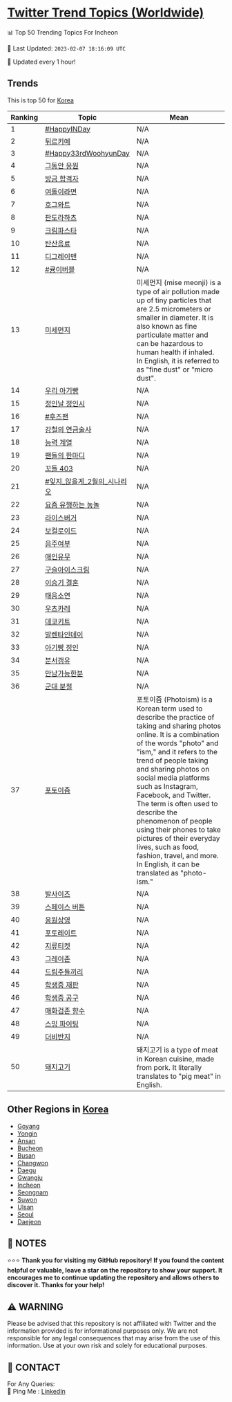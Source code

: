 [Twitter Trend Topics (Worldwide)](https://github.com/ErcinDedeoglu/Twitter-Trend-Topics)
==========


📊 Top 50 Trending Topics For Incheon

📆 Last Updated: `2023-02-07 18:16:09 UTC`

🔧 Updated every 1 hour!


## Trends

This is top 50 for [Korea](</Korea>)

| Ranking | Topic | Mean |
| ------- | ------------ | ------------ |
| 1 | [#HappyINDay](http://twitter.com/search?q=%23HappyINDay) | N/A |
| 2 | [튀르키예](http://twitter.com/search?q=%ed%8a%80%eb%a5%b4%ed%82%a4%ec%98%88) | N/A |
| 3 | [#Happy33rdWoohyunDay](http://twitter.com/search?q=%23Happy33rdWoohyunDay) | N/A |
| 4 | [그동안 응원](http://twitter.com/search?q=%ea%b7%b8%eb%8f%99%ec%95%88+%ec%9d%91%ec%9b%90) | N/A |
| 5 | [방금 합격자](http://twitter.com/search?q=%eb%b0%a9%ea%b8%88+%ed%95%a9%ea%b2%a9%ec%9e%90) | N/A |
| 6 | [여돌이라면](http://twitter.com/search?q=%ec%97%ac%eb%8f%8c%ec%9d%b4%eb%9d%bc%eb%a9%b4) | N/A |
| 7 | [호그와트](http://twitter.com/search?q=%ed%98%b8%ea%b7%b8%ec%99%80%ed%8a%b8) | N/A |
| 8 | [판도라하츠](http://twitter.com/search?q=%ed%8c%90%eb%8f%84%eb%9d%bc%ed%95%98%ec%b8%a0) | N/A |
| 9 | [크림파스타](http://twitter.com/search?q=%ed%81%ac%eb%a6%bc%ed%8c%8c%ec%8a%a4%ed%83%80) | N/A |
| 10 | [탄산음료](http://twitter.com/search?q=%ed%83%84%ec%82%b0%ec%9d%8c%eb%a3%8c) | N/A |
| 11 | [디그레이맨](http://twitter.com/search?q=%eb%94%94%ea%b7%b8%eb%a0%88%ec%9d%b4%eb%a7%a8) | N/A |
| 12 | [#큥이버블](http://twitter.com/search?q=%23%ed%81%a5%ec%9d%b4%eb%b2%84%eb%b8%94) | N/A |
| 13 | [미세먼지](http://twitter.com/search?q=%eb%af%b8%ec%84%b8%eb%a8%bc%ec%a7%80) | 미세먼지 (mise meonji) is a type of air pollution made up of tiny particles that are 2.5 micrometers or smaller in diameter. It is also known as fine particulate matter and can be hazardous to human health if inhaled. In English, it is referred to as "fine dust" or "micro dust". |
| 14 | [우리 아기빵](http://twitter.com/search?q=%ec%9a%b0%eb%a6%ac+%ec%95%84%ea%b8%b0%eb%b9%b5) | N/A |
| 15 | [정인날 정인시](http://twitter.com/search?q=%ec%a0%95%ec%9d%b8%eb%82%a0+%ec%a0%95%ec%9d%b8%ec%8b%9c) | N/A |
| 16 | [#후즈팬](http://twitter.com/search?q=%23%ed%9b%84%ec%a6%88%ed%8c%ac) | N/A |
| 17 | [강철의 연금술사](http://twitter.com/search?q=%ea%b0%95%ec%b2%a0%ec%9d%98+%ec%97%b0%ea%b8%88%ec%88%a0%ec%82%ac) | N/A |
| 18 | [능력 계열](http://twitter.com/search?q=%eb%8a%a5%eb%a0%a5+%ea%b3%84%ec%97%b4) | N/A |
| 19 | [팬들의 한마디](http://twitter.com/search?q=%ed%8c%ac%eb%93%a4%ec%9d%98+%ed%95%9c%eb%a7%88%eb%94%94) | N/A |
| 20 | [꼬들 403](http://twitter.com/search?q=%ea%bc%ac%eb%93%a4+403) | N/A |
| 21 | [#잊지_않을게_2월의_시나리오](http://twitter.com/search?q=%23%ec%9e%8a%ec%a7%80_%ec%95%8a%ec%9d%84%ea%b2%8c_2%ec%9b%94%ec%9d%98_%ec%8b%9c%eb%82%98%eb%a6%ac%ec%98%a4) | N/A |
| 22 | [요즘 유행하는 농놀](http://twitter.com/search?q=%ec%9a%94%ec%a6%98+%ec%9c%a0%ed%96%89%ed%95%98%eb%8a%94+%eb%86%8d%eb%86%80) | N/A |
| 23 | [라이스버거](http://twitter.com/search?q=%eb%9d%bc%ec%9d%b4%ec%8a%a4%eb%b2%84%ea%b1%b0) | N/A |
| 24 | [보컬로이드](http://twitter.com/search?q=%eb%b3%b4%ec%bb%ac%eb%a1%9c%ec%9d%b4%eb%93%9c) | N/A |
| 25 | [음주여부](http://twitter.com/search?q=%ec%9d%8c%ec%a3%bc%ec%97%ac%eb%b6%80) | N/A |
| 26 | [애인유무](http://twitter.com/search?q=%ec%95%a0%ec%9d%b8%ec%9c%a0%eb%ac%b4) | N/A |
| 27 | [구슬아이스크림](http://twitter.com/search?q=%ea%b5%ac%ec%8a%ac%ec%95%84%ec%9d%b4%ec%8a%a4%ed%81%ac%eb%a6%bc) | N/A |
| 28 | [이승기 결혼](http://twitter.com/search?q=%ec%9d%b4%ec%8a%b9%ea%b8%b0+%ea%b2%b0%ed%98%bc) | N/A |
| 29 | [태웅소연](http://twitter.com/search?q=%ed%83%9c%ec%9b%85%ec%86%8c%ec%97%b0) | N/A |
| 30 | [우츠카레](http://twitter.com/search?q=%ec%9a%b0%ec%b8%a0%ec%b9%b4%eb%a0%88) | N/A |
| 31 | [데코키트](http://twitter.com/search?q=%eb%8d%b0%ec%bd%94%ed%82%a4%ed%8a%b8) | N/A |
| 32 | [발렌타인데이](http://twitter.com/search?q=%eb%b0%9c%eb%a0%8c%ed%83%80%ec%9d%b8%eb%8d%b0%ec%9d%b4) | N/A |
| 33 | [아기빵 정인](http://twitter.com/search?q=%ec%95%84%ea%b8%b0%eb%b9%b5+%ec%a0%95%ec%9d%b8) | N/A |
| 34 | [분서갱유](http://twitter.com/search?q=%eb%b6%84%ec%84%9c%ea%b0%b1%ec%9c%a0) | N/A |
| 35 | [만남가능한분](http://twitter.com/search?q=%eb%a7%8c%eb%82%a8%ea%b0%80%eb%8a%a5%ed%95%9c%eb%b6%84) | N/A |
| 36 | [군대 분철](http://twitter.com/search?q=%ea%b5%b0%eb%8c%80+%eb%b6%84%ec%b2%a0) | N/A |
| 37 | [포토이즘](http://twitter.com/search?q=%ed%8f%ac%ed%86%a0%ec%9d%b4%ec%a6%98) | 포토이즘 (Photoism) is a Korean term used to describe the practice of taking and sharing photos online. It is a combination of the words "photo" and "ism," and it refers to the trend of people taking and sharing photos on social media platforms such as Instagram, Facebook, and Twitter. The term is often used to describe the phenomenon of people using their phones to take pictures of their everyday lives, such as food, fashion, travel, and more. In English, it can be translated as "photo-ism." |
| 38 | [발사이즈](http://twitter.com/search?q=%eb%b0%9c%ec%82%ac%ec%9d%b4%ec%a6%88) | N/A |
| 39 | [스페이스 버튼](http://twitter.com/search?q=%ec%8a%a4%ed%8e%98%ec%9d%b4%ec%8a%a4+%eb%b2%84%ed%8a%bc) | N/A |
| 40 | [응원상영](http://twitter.com/search?q=%ec%9d%91%ec%9b%90%ec%83%81%ec%98%81) | N/A |
| 41 | [포토레이트](http://twitter.com/search?q=%ed%8f%ac%ed%86%a0%eb%a0%88%ec%9d%b4%ed%8a%b8) | N/A |
| 42 | [지류티켓](http://twitter.com/search?q=%ec%a7%80%eb%a5%98%ed%8b%b0%ec%bc%93) | N/A |
| 43 | [그레이존](http://twitter.com/search?q=%ea%b7%b8%eb%a0%88%ec%9d%b4%ec%a1%b4) | N/A |
| 44 | [드림주들끼리](http://twitter.com/search?q=%eb%93%9c%eb%a6%bc%ec%a3%bc%eb%93%a4%eb%81%bc%eb%a6%ac) | N/A |
| 45 | [학생증 재판](http://twitter.com/search?q=%ed%95%99%ec%83%9d%ec%a6%9d+%ec%9e%ac%ed%8c%90) | N/A |
| 46 | [학생증 공구](http://twitter.com/search?q=%ed%95%99%ec%83%9d%ec%a6%9d+%ea%b3%b5%ea%b5%ac) | N/A |
| 47 | [매화검존 향수](http://twitter.com/search?q=%eb%a7%a4%ed%99%94%ea%b2%80%ec%a1%b4+%ed%96%a5%ec%88%98) | N/A |
| 48 | [스밍 파이팅](http://twitter.com/search?q=%ec%8a%a4%eb%b0%8d+%ed%8c%8c%ec%9d%b4%ed%8c%85) | N/A |
| 49 | [더비반지](http://twitter.com/search?q=%eb%8d%94%eb%b9%84%eb%b0%98%ec%a7%80) | N/A |
| 50 | [돼지고기](http://twitter.com/search?q=%eb%8f%bc%ec%a7%80%ea%b3%a0%ea%b8%b0) | 돼지고기 is a type of meat in Korean cuisine, made from pork. It literally translates to "pig meat" in English. |



## Other Regions in [Korea](</Korea>)

* [Goyang](</Korea/Goyang.md>)
* [Yongin](</Korea/Yongin.md>)
* [Ansan](</Korea/Ansan.md>)
* [Bucheon](</Korea/Bucheon.md>)
* [Busan](</Korea/Busan.md>)
* [Changwon](</Korea/Changwon.md>)
* [Daegu](</Korea/Daegu.md>)
* [Gwangju](</Korea/Gwangju.md>)
* [Incheon](</Korea/Incheon.md>)
* [Seongnam](</Korea/Seongnam.md>)
* [Suwon](</Korea/Suwon.md>)
* [Ulsan](</Korea/Ulsan.md>)
* [Seoul](</Korea/Seoul.md>)
* [Daejeon](</Korea/Daejeon.md>)



## 📝 NOTES

⭐⭐⭐ **Thank you for visiting my GitHub repository! If you found the content helpful or valuable, leave a star on the repository to show your support. It encourages me to continue updating the repository and allows others to discover it. Thanks for your help!**


## ⚠️ WARNING

Please be advised that this repository is not affiliated with Twitter and the information provided is for informational purposes only. We are not responsible for any legal consequences that may arise from the use of this information. Use at your own risk and solely for educational purposes.


## 📨 CONTACT

 For Any Queries:  
            🏓 Ping Me : [LinkedIn](https://www.linkedin.com/in/ercindedeoglu/)
